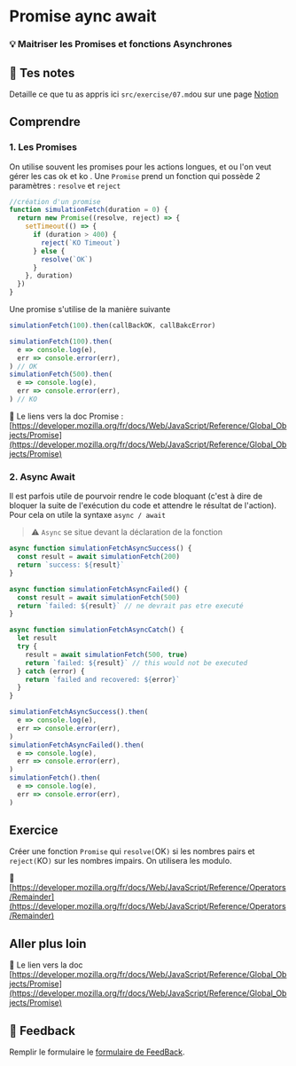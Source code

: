 # Promise aync await

### 💡 Maitriser les Promises et fonctions Asynchrones

## 📝 Tes notes

Detaille ce que tu as appris ici
`src/exercise/07.md`ou sur une page [Notion](https://go.mikecodeur.com/course-notes-template)

## Comprendre

### 1. Les Promises

On utilise souvent les promises pour les actions longues, et ou l'on veut gérer
les cas ok et ko . Une `Promise` prend un fonction qui possède 2 paramètres :
`resolve` et `reject`

```jsx
//création d'un promise
function simulationFetch(duration = 0) {
  return new Promise((resolve, reject) => {
    setTimeout(() => {
      if (duration > 400) {
        reject(`KO Timeout`)
      } else {
        resolve(`OK`)
      }
    }, duration)
  })
}
```

Une promise s'utilise de la manière suivante

```jsx
simulationFetch(100).then(callBackOK, callBakcError)

simulationFetch(100).then(
  e => console.log(e),
  err => console.error(err),
) // OK
simulationFetch(500).then(
  e => console.log(e),
  err => console.error(err),
) // KO
```

📑 Le liens vers la doc Promise :
[https://developer.mozilla.org/fr/docs/Web/JavaScript/Reference/Global_Objects/Promise](https://developer.mozilla.org/fr/docs/Web/JavaScript/Reference/Global_Objects/Promise)

### 2. Async Await

Il est parfois utile de pourvoir rendre le code bloquant (c'est à dire de
bloquer la suite de l'exécution du code et attendre le résultat de l'action).
Pour cela on utile la syntaxe `async / await`

> ⚠️ `Async` se situe devant la déclaration de la fonction

```jsx
async function simulationFetchAsyncSuccess() {
  const result = await simulationFetch(200)
  return `success: ${result}`
}

async function simulationFetchAsyncFailed() {
  const result = await simulationFetch(500)
  return `failed: ${result}` // ne devrait pas etre executé
}

async function simulationFetchAsyncCatch() {
  let result
  try {
    result = await simulationFetch(500, true)
    return `failed: ${result}` // this would not be executed
  } catch (error) {
    return `failed and recovered: ${error}`
  }
}

simulationFetchAsyncSuccess().then(
  e => console.log(e),
  err => console.error(err),
)
simulationFetchAsyncFailed().then(
  e => console.log(e),
  err => console.error(err),
)
simulationFetch().then(
  e => console.log(e),
  err => console.error(err),
)
```

## Exercice

Créer une fonction `Promise` qui `resolve(`OK`)` si les nombres pairs et
`reject(`KO`)` sur les nombres impairs. On utilisera les modulo.

📑
[https://developer.mozilla.org/fr/docs/Web/JavaScript/Reference/Operators/Remainder](https://developer.mozilla.org/fr/docs/Web/JavaScript/Reference/Operators/Remainder)

## Aller plus loin

📑 Le lien vers la doc
[https://developer.mozilla.org/fr/docs/Web/JavaScript/Reference/Global_Objects/Promise](https://developer.mozilla.org/fr/docs/Web/JavaScript/Reference/Global_Objects/Promise)

## 🐜 Feedback

Remplir le formulaire le
[formulaire de FeedBack](https://go.mikecodeur.com/cours-react-avis).
